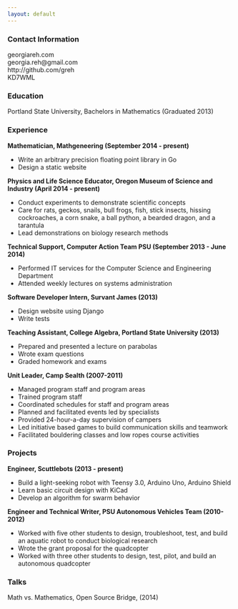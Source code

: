 ```yaml
---
layout: default
---
```


<h3>Contact Information</h3>

<p>georgiareh.com <br />
georgia.reh@gmail.com <br />
http://github.com/greh <br />
KD7WML </p>

<h3>Education</h3>

<p>Portland State University, Bachelors in Mathematics (Graduated 2013)</p>

<h3>Experience</h3>

<p><strong>Mathematician, Mathgeneering (September 2014 - present)</strong> <br />
<ul>
<li>Write an arbitrary precision floating point library in Go </li>
<li>Design a static website </li>
</ul>
<p><strong>Physics and Life Science Educator, Oregon Museum of Science and Industry (April 2014 - present)</strong> <br />
<ul>
<li>Conduct experiments to demonstrate scientific concepts </li>
<li>Care for rats, geckos, snails, bull frogs, fish, stick insects, hissing cockroaches, a corn snake, a ball python, a bearded dragon, and a tarantula</li>
<li>Lead demonstrations on biology research methods </li>
</ul>
<p><strong>Technical Support, Computer Action Team PSU (September 2013 - June 2014)</strong> <br />
<ul>
<li>Performed IT services for the Computer Science and Engineering Department </li>
<li>Attended weekly lectures on systems administration </li>
</ul>
<p><strong>Software Developer Intern, Survant James (2013)</strong> <br />
<ul>
<li>Design website using Django</li>
<li>Write tests</li>
</ul>
<p><strong>Teaching Assistant, College Algebra, Portland State University (2013)</strong> <br />
<ul>
<li>Prepared and presented a lecture on parabolas </li>
<li>Wrote exam questions </li>
<li>Graded homework and exams </li>
</ul>
<p><strong>Unit Leader, Camp Sealth (2007-2011)</strong> <br />
<ul>
<li>Managed program staff and program areas </li>
<li>Trained program staff </li>
<li>Coordinated schedules for staff and program areas </li>
<li>Planned and facilitated events led by specialists </li>
<li>Provided 24-hour-a-day supervision of campers </li>
<li>Led initiative based games to build communication skills and teamwork </li>
<li>Facilitated bouldering classes and low ropes course activities </li>
</ul>
</p>

<h3>Projects</h3>

<p><strong>Engineer, Scuttlebots (2013 - present)</strong> <br />
<ul>
<li>Build a light-seeking robot with Teensy 3.0, Arduino Uno, Arduino Shield </li>
<li>Learn basic circuit design with KiCad </li>
<li>Develop an algorithm for swarm behavior </li>
</ul>
<p><strong>Engineer and Technical Writer, PSU Autonomous Vehicles Team (2010-2012)</strong> <br />
<ul>
<li>Worked with five other students to design, troubleshoot, test, and build an aquatic robot to conduct biological research </li>
<li>Wrote the grant proposal for the quadcopter </li>
<li>Worked with three other students to design, test, pilot, and build an autonomous quadcopter </li>
</ul>
</p>

<h3>Talks</h3>

<p>Math vs. Mathematics, Open Source Bridge, (2014) <br /> </p>

